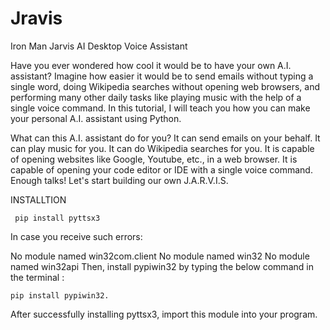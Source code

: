 # Jravis

Iron Man Jarvis AI Desktop Voice Assistant

Have you ever wondered how cool it would be to have your own A.I. assistant? Imagine how easier it would be to send emails without typing a single word, doing Wikipedia searches without opening web browsers, and performing many other daily tasks like playing music with the help of a single voice command. In this tutorial, I will teach you how you can make your personal A.I. assistant using Python.


What can this A.I. assistant do for you?
It can send emails on your behalf.
It can play music for you.
It can do Wikipedia searches for you.
It is capable of opening websites like Google, Youtube, etc., in a web browser.
It is capable of opening your code editor or IDE with a single voice command.
Enough talks! Let's start building our own J.A.R.V.I.S.

INSTALLTION

     pip install pyttsx3
In case you receive such errors: 

No module named win32com.client
No module named win32
No module named win32api
     Then, install pypiwin32 by typing the below command in the terminal :

    pip install pypiwin32.
After successfully installing pyttsx3, import this module into your program.
  
  
